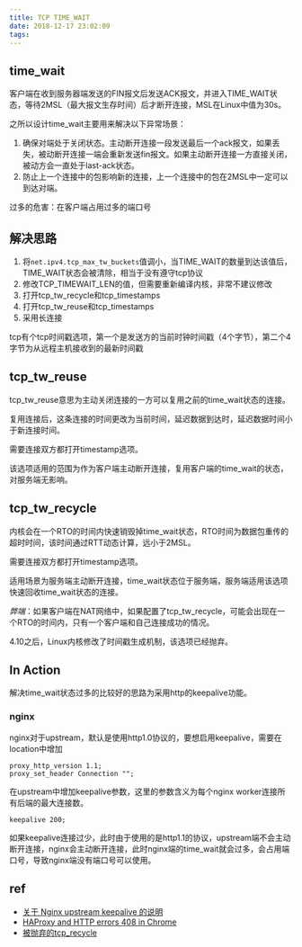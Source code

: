 ```yaml
---
title: TCP TIME_WAIT
date: 2018-12-17 23:02:09
tags:
---
```


## time_wait

客户端在收到服务器端发送的FIN报文后发送ACK报文，并进入TIME_WAIT状态，等待2MSL（最大报文生存时间）后才断开连接，MSL在Linux中值为30s。

之所以设计time_wait主要用来解决以下异常场景：

1. 确保对端处于关闭状态。主动断开连接一段发送最后一个ack报文，如果丢失，被动断开连接一端会重新发送fin报文。如果主动断开连接一方直接关闭，被动方会一直处于last-ack状态。
2. 防止上一个连接中的包影响新的连接，上一个连接中的包在2MSL中一定可以到达对端。

过多的危害：在客户端占用过多的端口号

## 解决思路

1. 将`net.ipv4.tcp_max_tw_buckets`值调小，当TIME_WAIT的数量到达该值后，TIME_WAIT状态会被清除，相当于没有遵守tcp协议
2. 修改TCP_TIMEWAIT_LEN的值，但需要重新编译内核，非常不建议修改
3. 打开tcp_tw_recycle和tcp_timestamps
4. 打开tcp_tw_reuse和tcp_timestamps
5. 采用长连接

tcp有个tcp时间戳选项，第一个是发送方的当前时钟时间戳（4个字节），第二个4字节为从远程主机接收到的最新时间戳

## tcp_tw_reuse

tcp_tw_reuse意思为主动关闭连接的一方可以复用之前的time_wait状态的连接。

复用连接后，这条连接的时间更改为当前时间，延迟数据到达时，延迟数据时间小于新连接时间。

需要连接双方都打开timestamp选项。

该选项适用的范围为作为客户端主动断开连接，复用客户端的time_wait的状态，对服务端无影响。

## tcp_tw_recycle

内核会在一个RTO的时间内快速销毁掉time_wait状态，RTO时间为数据包重传的超时时间，该时间通过RTT动态计算，远小于2MSL。

需要连接双方都打开timestamp选项。

适用场景为服务端主动断开连接，time_wait状态位于服务端，服务端适用该选项快速回收time_wait状态的连接。

*弊端*：如果客户端在NAT网络中，如果配置了tcp_tw_recycle，可能会出现在一个RTO的时间内，只有一个客户端和自己连接成功的情况。

4.10之后，Linux内核修改了时间戳生成机制，该选项已经抛弃。

## In Action

解决time_wait状态过多的比较好的思路为采用http的keepalive功能。

### nginx

nginx对于upstream，默认是使用http1.0协议的，要想启用keepalive，需要在location中增加

```
proxy_http_version 1.1;
proxy_set_header Connection "";
```

在upstream中增加keepalive参数，这里的参数含义为每个nginx worker连接所有后端的最大连接数。

```
keepalive 200;
```

如果keepalive连接过少，此时由于使用的是http1.1的协议，upstream端不会主动断开连接，nginx会主动断开连接，此时nginx端的time_wait就会过多，会占用端口号，导致nginx端没有端口号可以使用。

## ref

* [关于 Nginx upstream keepalive 的说明
](https://www.nosa.me/2014/12/18/%E5%85%B3%E4%BA%8E-nginx-upstream-keepalive-%E7%9A%84%E8%AF%B4%E6%98%8E/)
* [HAProxy and HTTP errors 408 in Chrome](http://www.haproxy.com/blog/haproxy-and-http-errors-408-in-chrome/)
* [被抛弃的tcp_recycle](https://mp.weixin.qq.com/s?__biz=MzUxMDQxMDMyNg==&mid=2247484841&idx=1&sn=7e0923ea9204e126003e263dc8414261&chksm=f9022e90ce75a7865a985ddfb02016949b0c36a02f8fb805c957699ba64144682b9b40d58a1c&mpshare=1&scene=1&srcid=1212u1NkZyHItSo6HpPq7eer%23rd)
